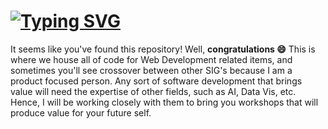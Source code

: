 # [![Typing SVG](https://readme-typing-svg.herokuapp.com?color=%23000000&size=25&multiline=true&width=600&height=35&lines=Hi%2C+Welcome+to+SIG+for+Web+Development+%F0%9F%8E%89)](https://git.io/typing-svg)
It seems like you've found this repository! Well, **congratulations 😄** This is where we house all of code for Web Development related items, and sometimes you'll see crossover between other SIG's because I am a product focused person. Any sort of software development that brings value will need the expertise of other fields, such as AI, Data Vis, etc. Hence, I will be working closely with them to bring you workshops that will produce value for your future self. 

